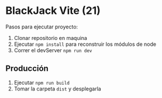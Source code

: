
# BlackJack Vite (21)

Pasos para ejecutar proyecto:

1. Clonar repositorio en maquina
2. Ejecutar ```npm install``` para reconstruir los módulos de node
3. Correr el devServer ```npm run dev```

## Producción

1. Ejecutar ```npm run build```
2. Tomar la carpeta ```dist``` y desplegarla

